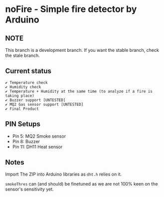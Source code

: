 ﻿# noFire - Simple fire detector by Arduino #

## NOTE ##
This branch is a development branch. If you want the stable branch, check the stale branch.

## Current status ##
	✔ Temperature check
	✔ Humidity check
	✔ Temperature + Humidity at the same time (to analyze if a fire is taking place)
	✔ Buzzer support [UNTESTED]
	✔ MQ2 Gas sensor support [UNTESTED]
	✔ Final Product

## PIN Setups ##
- Pin 5: MQ2 Smoke sensor
- Pin 8: Buzzer
- Pin 11: DH11 Heat sensor

## Notes ##
Import The ZIP into Arduino libraries as `dht.h` relies on it.

`smokeThres` can (and should) be finetuned as we are not 100% keen on the sensor's sensitivity yet.